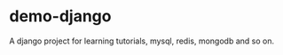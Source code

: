 # demo-django
A django project for learning tutorials, mysql, redis, mongodb and so on.

[//]: # (TODO)


```

```